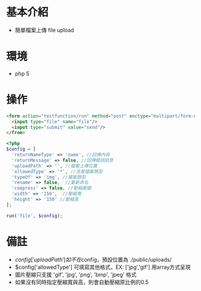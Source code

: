 # 基本介紹
- 簡單檔案上傳 file upload

# 環境
- php 5

# 操作
```html
<form action="testfunction/run" method="post" enctype="multipart/form-data">
  <input type="file" name="file"/>
  <input type="submit" value="send"/>
</from>
```

```php
<?php
$config = [
  'returnNameType' => 'name', //回傳內容
  'returnMessage' => false, //回傳錯誤訊息
  'uploadPath' => '', //檔案上傳位置
  'allowedType' => '*', //支援檔案類型
  'typeOf' => 'img', //檔案類型
  'rename' => false,  //重新命名
  'compress' => false, //壓縮圖檔
  'width' => '150',  //壓縮寬
  'height' => '150' //壓縮高
];

run('file', $config);

```
# 備註

- $config['uploadPath'] 如不在$config，預設位置為 ./public/uploads/
- $config['allowedType'] 可填寫其他格式，EX: ['jpg','gif'] 用array方式呈現
- 圖片壓縮只支援 'gif', 'jpg', 'png', 'bmp', 'jpeg' 格式
- 如果沒有同時指定壓縮寬與高，則會自動壓縮原比例的0.5
